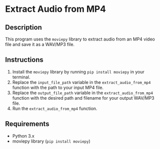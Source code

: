 # Extract Audio from MP4

## Description
This program uses the `moviepy` library to extract audio from an MP4 video file and save it as a WAV/MP3 file.

## Instructions
1. Install the `moviepy` library by running `pip install moviepy` in your terminal.
2. Replace the `input_file_path` variable in the `extract_audio_from_mp4` function with the path to your input MP4 file.
3. Replace the `output_file_path` variable in the `extract_audio_from_mp4` function with the desired path and filename for your output WAV/MP3 file.
4. Run the `extract_audio_from_mp4` function.

## Requirements
- Python 3.x
- moviepy library (`pip install moviepy`)
